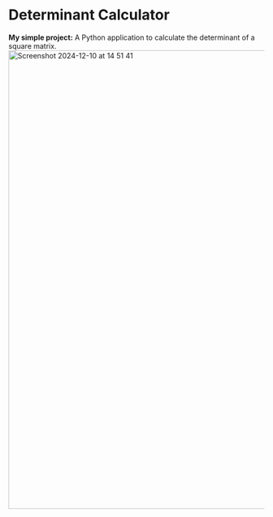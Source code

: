 # Determinant Calculator
**My simple project:** A Python application to calculate the determinant of a square matrix.
<img width="904" alt="Screenshot 2024-12-10 at 14 51 41" src="https://github.com/user-attachments/assets/ffe12e7d-8c62-4f5e-b10b-22ad043da54b">
